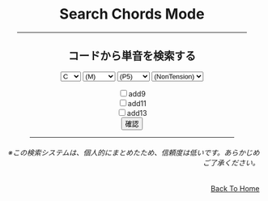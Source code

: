 <html lang="ja">
  <head>
    <meta charset="UTF-8">
  </head>
  <body>
    <div align="center">
      <h1>Search Chords Mode</h1>
      <hr size="2" width="90%" align="center" color="blue">
      <h2>コードから単音を検索する</h2>
      <p>
        <select name="root">
          <option value="C">C</option>
          <option value="C#">C#</option>
          <option value="D">D</option>
          <option value="D#">D#</option>
          <option value="E">E</option>
          <option value="F">F</option>
          <option value="F#">F#</option>
          <option value="G">G</option>
          <option value="G#">G#</option>
          <option value="A">A</option>
          <option value="A#">A#</option>
          <option value="B">B</option>
        </select>
        <select name="3rd">
          <option value="(M)">(M)</option>
          <option value="m">m</option>
          <option value="sus2">sus2</option>
          <option value="sus4">sus4</option>
          <option value="(omit3)">(omit3)</option>
        </select>
        <select name="5th">
          <option value="(P5)">(P5)</option>
          <option value="+5">+5</option>
          <option value="-5">-5</option>
          <option value="(omit5)">(omit5)</option>
        </select>
        <select name="7th">
          <option value="(NonTension)">(NonTension)</option>
          <option value="6">6</option>
          <option value="6M7">6M7</option>
          <option value="7">7</option>
          <option value="M7">M7</option>
        </select>
        <form name="chbox">
          <input type="checkbox" value="add9">add9<br>
          <input type="checkbox" value="add11">add11<br>
          <input type="checkbox" value="add13">add13<br>
          <input type="button" value="確認" onclick="boxCheck()">
        </form>
        <script>
          function boxCheck(){
            var str="";                                     //チェックされた項目を記録する変数
            for( i=0; i<3; i++ ){                           //for文でチェックボックスを１つずつ確認
              if( document.chbox.elements[i].checked ){     //チェックされているか確認する
                if( str != "" ) str=str+",";                //変数strが空でない時、区切りのコンマを入れる
                str=str+document.chbox.elements[i].value;   //チェックボックスのvalue値を変数strに入れる
              }
            }
            if( str=="" ){  //strが空の時、警告を出す
              alert( "(NonTension)が選択されました。" );
            }else{
              alert( str + "が選択されました。" );
            }
          }
        </script>
      </p>
      <hr size="2" width="80%" align="center" color="orange">
      <h6 align="right">※この検索システムは、個人的にまとめたため、信頼度は低いです。あらかじめご了承ください。</h6>
    </div>
    <div align="right">
      <a href="https://takajo-soft08.github.io/SearchChord/">
         Back To Home
      </a>
    </div>
  </body>
</html>
